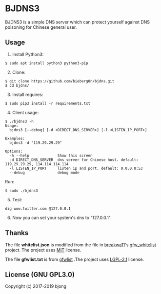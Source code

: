 # BJDNS3

BJDNS3 is a simple DNS server which can protect yourself against DNS poisoning for Chinese general user.   

## Usage  

1. Install Python3:
```
$ sudo apt install python3 python3-pip
```

2. Clone:
```
$ git clone https://github.com/bieberg0n/bjdns.git
$ cd bjdns/
```

3. Install requires:
```
$ sudo pip3 install -r requirements.txt
```

4. Client usage:
```
$ ./bjdns3 -h
Usage:
  bjdns3 [--debug] [-d <DIRECT_DNS_SERVER>] [-l <LISTEN_IP_PORT>]

Examples:
  bjdns3 -d "119.29.29.29"

Options:
  -h --help             Show this screen
  -d DIRECT_DNS_SERVER  dns server for Chinese host. default: 119.29.29.29, 114.114.114.114
  -l LISTEN_IP_PORT     listen ip and port. default: 0.0.0.0:53
  --debug               debug mode
```

Run:
```
$ sudo ./bjdns3
```

5. Test:
```
dig www.twitter.com @127.0.0.1
```

6. Now you can set your system's dns to "127.0.0.1".  

## Thanks
The file **whitelist.json** is modified from the file in [breakwa11](https://github.com/breakwa11)'s [gfw_whitelist](https://github.com/breakwa11/gfw_whitelist) project. The project uses [MIT](https://github.com/breakwa11/gfw_whitelist/blob/master/LICENSE) license.

The file **gfwlist.txt** is from [gfwlist](https://github.com/gfwlist/gfwlist) .The project uses [LGPL-2.1](https://github.com/gfwlist/gfwlist/blob/master/COPYING.txt) license.

## License (GNU GPL3.0)  
Copyright (c) 2017-2019 bjong
